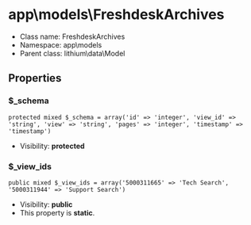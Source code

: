 app\models\FreshdeskArchives
===============






* Class name: FreshdeskArchives
* Namespace: app\models
* Parent class: lithium\data\Model





Properties
----------


### $_schema

    protected mixed $_schema = array('id' => 'integer', 'view_id' => 'string', 'view' => 'string', 'pages' => 'integer', 'timestamp' => 'timestamp')





* Visibility: **protected**


### $_view_ids

    public mixed $_view_ids = array('5000311665' => 'Tech Search', '5000311944' => 'Support Search')





* Visibility: **public**
* This property is **static**.




